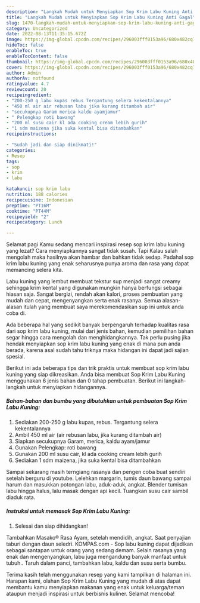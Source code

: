 ```yaml
---
description: "Langkah Mudah untuk Menyiapkan Sop Krim Labu Kuning Anti Gagal"
title: "Langkah Mudah untuk Menyiapkan Sop Krim Labu Kuning Anti Gagal"
slug: 1470-langkah-mudah-untuk-menyiapkan-sop-krim-labu-kuning-anti-gagal
category: Uncategorized
date: 2022-08-13T11:35:15.672Z
image: https://img-global.cpcdn.com/recipes/296003fff0153a96/680x482cq70/sop-krim-labu-kuning-foto-resep-utama.jpg
hideToc: false
enableToc: true
enableTocContent: false
thumbnail: https://img-global.cpcdn.com/recipes/296003fff0153a96/680x482cq70/sop-krim-labu-kuning-foto-resep-utama.jpg
cover: https://img-global.cpcdn.com/recipes/296003fff0153a96/680x482cq70/sop-krim-labu-kuning-foto-resep-utama.jpg
author: Admin
authorAv: notfound
ratingvalue: 4.7
reviewcount: 20
recipeingredient:
- "200-250 g labu kupas rebus Tergantung selera kekentalannya"
- "450 ml air air rebusan labu jika kurang ditambah air"
- "secukupnya Garam merica kaldu ayamjamur"
- " Pelengkap roti bawang"
- "200 ml susu cair kl ada cooking cream lebih gurih"
- "1 sdm maizena jika suka kental bisa ditambahkan"
recipeinstructions:

- "Sudah jadi dan siap dinikmati!"
categories:
- Resep
tags:
- sop
- krim
- labu

katakunci: sop krim labu 
nutrition: 188 calories
recipecuisine: Indonesian
preptime: "PT16M"
cooktime: "PT44M"
recipeyield: "2"
recipecategory: Lunch

---
```



Selamat pagi Kamu sedang mencari inspirasi resep sop krim labu kuning yang lezat? Cara menyiapkannya sangat tidak susah. Tapi Kalau salah mengolah maka hasilnya akan hambar dan bahkan tidak sedap. Padahal sop krim labu kuning yang enak seharusnya punya aroma dan rasa yang dapat memancing selera kita.


Labu kuning yang lembut membuat tekstur sup menjadi sangat creamy sehingga krim kental yang digunakan mungkin hanya berfungsi sebagai hiasan saja. Sangat bergizi, rendah akan kalori, proses pembuatan yang mudah dan cepat, mengenyangkan serta enak rasanya. Semua alasan-alasan itulah yang membuat saya merekomendasikan sup ini untuk anda coba di.

Ada beberapa hal yang sedikit banyak berpengaruh terhadap kualitas rasa dari sop krim labu kuning, mulai dari jenis bahan, kemudian pemilihan bahan segar hingga cara mengolah dan menghidangkannya. Tak perlu pusing jika hendak menyiapkan sop krim labu kuning yang enak di mana pun anda berada, karena asal sudah tahu triknya maka hidangan ini dapat jadi sajian spesial.


Berikut ini ada beberapa tips dan trik praktis untuk membuat sop krim labu kuning yang siap dikreasikan. Anda bisa membuat Sop Krim Labu Kuning menggunakan 6 jenis bahan dan 0 tahap pembuatan. Berikut ini langkah-langkah untuk menyiapkan hidangannya.

<!--inarticleads1-->

##### Bahan-bahan dan bumbu yang dibutuhkan untuk pembuatan Sop Krim Labu Kuning:

1. Sediakan 200-250 g labu kupas, rebus. Tergantung selera kekentalannya
1. Ambil 450 ml air (air rebusan labu, jika kurang ditambah air)
1. Siapkan secukupnya Garam, merica, kaldu ayam/jamur
1. Gunakan  Pelengkap: roti bawang
1. Gunakan 200 ml susu cair, kl ada cooking cream lebih gurih
1. Sediakan 1 sdm maizena, jika suka kental bisa ditambahkan


Sampai sekarang masih terngiang rasanya dan pengen coba buat sendiri setelah berguru di youtube. Lelehkan margarin, tumis daun bawang sampai harum dan masukkan potongan labu, aduk-aduk, angkat. Blender tumisan labu hingga halus, lalu masak dengan api kecil. Tuangkan susu cair sambil diaduk rata. 

<!--inarticleads2-->

##### Instruksi untuk memasak Sop Krim Labu Kuning:


1. Selesai dan siap dihidangkan!

Tambahkan Masako® Rasa Ayam, setelah mendidih, angkat. Saat penyajian taburi dengan daun seledri. KOMPAS.com - Sop labu kuning dapat dijadikan sebagai santapan untuk orang yang sedang demam. Selain rasanya yang enak dan mengenyangkan, labu juga mengandung banyak manfaat untuk tubuh.. Taruh dalam panci, tambahkan labu, kaldu dan susu serta bumbu. 

Terima kasih telah menggunakan resep yang kami tampilkan di halaman ini. Harapan kami, olahan Sop Krim Labu Kuning yang mudah di atas dapat membantu kamu menyiapkan makanan yang enak untuk keluarga/teman ataupun menjadi inspirasi untuk berbisnis kuliner. Selamat mencoba!
